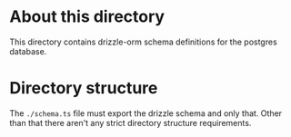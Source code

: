 # About this directory

This directory contains drizzle-orm schema definitions for the postgres database.

# Directory structure

The `./schema.ts` file must export the drizzle schema and only that. Other than that there aren't any strict directory structure requirements.